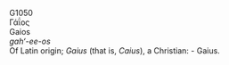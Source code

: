 <body>
  <p>G1050<br>  Γάΐος  <br> Gaios  <br><i>gah‘-ee-os </i><br>Of Latin origin; <i>Gaius </i> (that is, <i>Caius</i>), a Christian: - Gaius.<br></p>
 </body>